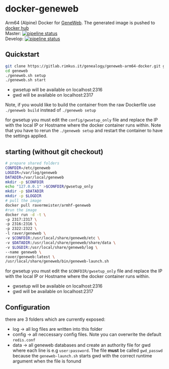 # docker-geneweb
Arm64 (Alpine) Docker for [GeneWeb](https://github.com/geneweb/geneweb "Geneweb Repository").
The generated image is pushed to [docker hub](https://hub.docker.com/r/ravermeister/armhf-geneweb)  
Master: [![pipeline status](https://gitlab.rimkus.it/genealogy/geneweb-arm64-docker/badges/release/master/pipeline.svg)](https://gitlab.rimkus.it/genealogy/geneweb-arm64-docker/-/commits/release/master)  
Develop: [![pipeline status](https://gitlab.rimkus.it/genealogy/geneweb-arm64-docker/badges/develop/master/pipeline.svg)](https://gitlab.rimkus.it/genealogy/geneweb-arm64-docker/-/commits/develop/master)



## Quickstart
```bash
git clone https://gitlab.rimkus.it/genealogy/geneweb-arm64-docker.git geneweb
cd geneweb
./geneweb.sh setup
./geneweb.sh start
```
*  gwsetup will be available on localhost:2316
*  gwd will be available on localhost:2317

Note, if you would like to build the container from the raw Dockerfile use 
`./geneweb build` instead of `./geneweb setup`

for gwsetup you must edit the `config/gwsetup_only` file and 
replace the IP with the local IP or Hostname where the docker container runs within.
Note that you have to rerun the `./geneweb setup` and restart the container to have the settings applied.

## starting (without git checkout)
```bash
# prepare shared folders
CONFDIR=/etc/geneweb
LOGDIR=/var/log/geneweb
DATADIR=/var/local/geneweb
mkdir -p $CONFDIR
echo "127.0.0.1" >$CONFDIR/gwsetup_only
mkdir -p $DATADIR
mkdir -p $LOGDIR
# pull the image
docker pull ravermeister/armhf-geneweb
#run the image
docker run -d -t \
-p 2317:2317 \
-p 2316:2316 \
-p 2322:2322 \
-l raver/geneweb \
-v $CONFDIR:/usr/local/share/geneweb/etc \
-v $DATADIR:/usr/local/share/geneweb/share/data \
-v $LOGDIR:/usr/local/share/geneweb/log \
--name geneweb \
raver/geneweb:latest \
/usr/local/share/geneweb/bin/geneweb-launch.sh
```
for gwsetup you must edit the `$CONFDIR/gwsetup_only` file and 
replace the IP with the local IP or Hostname where the docker container runs within.

*  gwsetup will be available on localhost:2316
*  gwd will be available on localhost:2317

## Configuration
there are 3 folders which are currently exposed:
*  log -> all log files are written into this folder
*  config -> all neccessary config files. Note you can overwrite the default `redis.conf` 
*  data -> all geneweb databases
and create an authority file for gwd where each line is e.g `user:password`. 
The file __must__ be called `gwd_passwd` because the `geneweb-launch.sh` 
starts gwd with the correct runtime argument when the file is fonund
